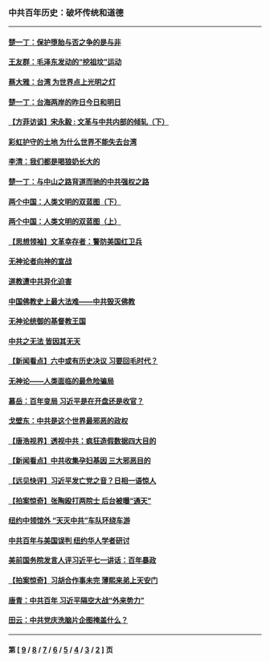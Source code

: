 ### 中共百年历史：破坏传统和道德
---
#### [楚一丁：保护堕胎与否之争的是与非](../../pages/nf1176114/n13815642.md?11300430) 
#### [王友群：毛泽东发动的“挖祖坟”运动](../../pages/nf1176114/n13723639.md?11300430) 
#### [蔡大雅：台湾 为世界点上光明之灯](../../pages/nf1176114/n13531530.md?11300430) 
#### [楚一丁：台海两岸的昨日今日和明日](../../pages/nf1176114/n13531468.md?11300430) 
#### [【方菲访谈】宋永毅 : 文革与中共内部的倾轧（下）](../../pages/nf1176114/n13486836.md?11300430) 
#### [彩虹护守的土地 为什么世界不能失去台湾](../../pages/nf1176114/n13476849.md?11300430) 
#### [李清：我们都是喝狼奶长大的](../../pages/nf1176114/n13471478.md?11300430) 
#### [楚一丁：与中山之路背道而驰的中共强权之路](../../pages/nf1176114/n13437270.md?11300430) 
#### [两个中国：人类文明的双蓝图（下）](../../pages/nf1176114/n13423132.md?11300430) 
#### [两个中国：人类文明的双蓝图（上）](../../pages/nf1176114/n13422687.md?11300430) 
#### [【思想领袖】文革幸存者：警防美国红卫兵](../../pages/nf1176114/n13339289.md?11300430) 
#### [无神论者向神的宣战](../../pages/nf1176114/n13281535.md?11300430) 
#### [道教遭中共异化迫害](../../pages/nf1176114/n13281463.md?11300430) 
#### [中国佛教史上最大法难——中共毁灭佛教](../../pages/nf1176114/n13281397.md?11300430) 
#### [无神论统御的基督教王国](../../pages/nf1176114/n13281280.md?11300430) 
#### [中共之无法 皆因其无天](../../pages/nf1176114/n13281088.md?11300430) 
#### [【新闻看点】六中或有历史决议 习要回毛时代？](../../pages/nf1176114/n13222895.md?11300430) 
#### [无神论——人类面临的最危险骗局](../../pages/nf1176114/n13196137.md?11300430) 
#### [慕岳：百年变局 习近平是在开盘还是收官？](../../pages/nf1176114/n13206516.md?11300430) 
#### [戈壁东：中共是这个世界最邪恶的政权](../../pages/nf1176114/n13085641.md?11300430) 
#### [【唐浩视界】透视中共：疯狂造假数据四大目的](../../pages/nf1176114/n13080590.md?11300430) 
#### [【新闻看点】中共收集孕妇基因 三大邪恶目的](../../pages/nf1176114/n13077182.md?11300430) 
#### [【远见快评】习近平发亡党之音？日相一语惊人](../../pages/nf1176114/n13074809.md?11300430) 
#### [【拍案惊奇】张陶殴打两院士 后台被曝“通天”](../../pages/nf1176114/n13070496.md?11300430) 
#### [纽约中领馆外 “天灭中共”车队环绕车游](../../pages/nf1176114/n13070693.md?11300430) 
#### [中共百年与美国误判 纽约华人学者研讨](../../pages/nf1176114/n13067969.md?11300430) 
#### [美前国务院发言人评习近平七一讲话：百年暴政](../../pages/nf1176114/n13066986.md?11300430) 
#### [【拍案惊奇】习胡合作事未完 薄熙来弟上天安门](../../pages/nf1176114/n13065867.md?11300430) 
#### [唐青：中共百年 习近平隔空大战“外来势力”](../../pages/nf1176114/n13065976.md?11300430) 
#### [田云：中共党庆洗脑片企图掩盖什么？](../../pages/nf1176114/n13064395.md?11300430) 

---
#### 第 [ [9](./9.md?11300430) / [8](./8.md?11300430) / [7](./7.md?11300430) / [6](./6.md?11300430) / [5](./5.md?11300430) / [4](./4.md?11300430) / [3](./3.md?11300430) / [2](./2.md?11300430) ] 页
